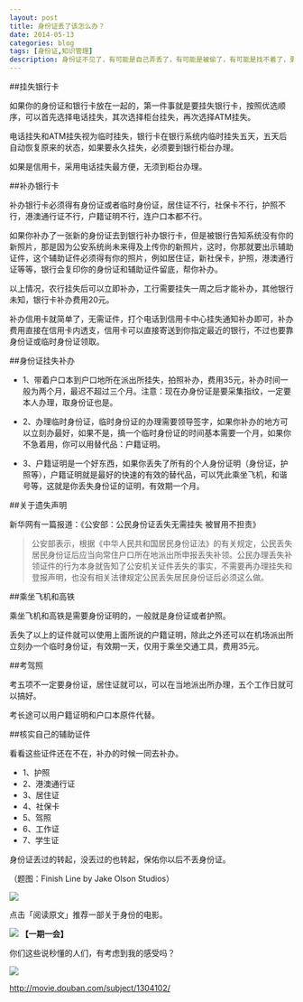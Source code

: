 ```yaml
---
layout: post
title: 身份证丢了该怎么办？
date: 2014-05-13
categories: blog
tags: [身份证,知识管理]
description: 身份证不见了，有可能是自己弄丢了，有可能是被偷了，有可能是找不着了，更严重的情况是银行卡也不见了，疑惑、紧张、焦虑陆续而来，需要面临各种的麻烦，不用怕，这篇文章给你指引。
---
```




##挂失银行卡

如果你的身份证和银行卡放在一起的，第一件事就是要挂失银行卡，按照优选顺序，可以首先选择电话挂失，其次选择柜台挂失，再次选择ATM挂失。

电话挂失和ATM挂失视为临时挂失，银行卡在银行系统内临时挂失五天，五天后自动恢复原来的状态，如果要永久挂失，必须要到银行柜台办理。

如果是信用卡，采用电话挂失最方便，无须到柜台办理。

##补办银行卡

补办银行卡必须得有身份证或者临时身份证，居住证不行，社保卡不行，护照不行，港澳通行证不行，户籍证明不行，连户口本都不行。

如果你补办了一张新的身份证去到银行补办银行卡，但是被银行告知系统没有你的新照片，那是因为公安系统尚未来得及上传你的新照片，这时，你那就要出示辅助证件，这个辅助证件必须得有你的照片，例如居住证，新社保卡，护照，港澳通行证等等，银行会复印你的身份证和辅助证件留底，帮你补办。

以上情况，农行挂失后可以立即补办，工行需要挂失一周之后才能补办，其他银行未知，银行卡补办费用20元。

补办信用卡就简单了，无需证件，打个电话到信用卡中心挂失通知补办即可，补办费用直接在信用卡内透支，信用卡可以直接寄送到你指定最近的银行，不过也要靠身份证或临时身份证领取。

##身份证挂失补办

- 1、带着户口本到户口地所在派出所挂失，拍照补办，费用35元，补办时间一般为两个月，最迟不超过三个月。注意：现在办身份证是要采集指纹，一定要本人办理，取身份证也是。

- 2、办理临时身份证，临时身份证的办理需要领导签字，如果你补办的地方可以立刻办最好，如果不是，搞一个临时身份证的时间基本需要一个月，如果你不急着用，你可以用替代品：户籍证明。

- 3、户籍证明是一个好东西，如果你丢失了所有的个人身份证明（身份证，护照等），户籍证明就是最好的快速的有效的替代品，可以凭此乘坐飞机，和谐号等，这就是你丢失身份证的证明，有效期一个月。

##关于遗失声明

新华网有一篇报道：《公安部：公民身份证丢失无需挂失 被冒用不担责》

>公安部表示，根据《中华人民共和国居民身份证法》的有关规定，公民丢失居民身份证后应当向常住户口所在地派出所申报丢失补领。公民办理丢失补领证件的行为本身就告知了公安机关证件丢失的事实，不需要再办理挂失和登报声明，也没有相关法律规定公民丢失居民身份证后必须这么做。

##乘坐飞机和高铁

乘坐飞机和高铁是需要身份证明的，一般就是身份证或者护照。

丢失了以上的证件就可以使用上面所说的户籍证明，除此之外还可以在机场派出所立刻办一个临时身份证，有效期一天，仅用于乘坐交通工具，费用35元。

##考驾照

考五项不一定要身份证，居住证就可以，可以在当地派出所办理，五个工作日就可以搞好。

考长途可以用户籍证明和户口本原件代替。

##核实自己的辅助证件

看看这些证件还在不在，补办的时候一同去补办。

- 1、护照
- 2、港澳通行证
- 3、居住证
- 4、社保卡
- 5、驾照
- 6、工作证
- 7、学生证

身份证丢过的转起，没丢过的也转起，保佑你以后不丢身份证。

（题图：Finish Line by Jake Olson Studios）


![](http://pic.yupoo.com/vankos_v/DKocUZTZ/y8IhV.png)

点击「阅读原文」推荐一部关于身份的电影。

![](http://pic.yupoo.com/vankos_v/DISOeR5b/3PJ3R.png)
**【一期一会】**

你们这些说秒懂的人们，有考虑到我的感受吗？

![](http://cnfeat.qiniudn.com/because.png)


http://movie.douban.com/subject/1304102/
